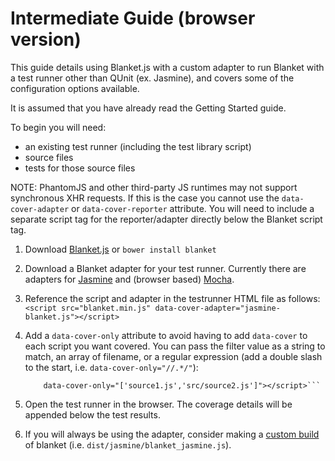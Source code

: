 # Intermediate Guide (browser version)

This guide details using Blanket.js with a custom adapter to run Blanket with a test runner other than QUnit (ex. Jasmine), and covers some of the configuration options available.

It is assumed that you have already read the Getting Started guide.

To begin you will need:  
* an existing test runner (including the test library script)
* source files
* tests for those source files

NOTE: PhantomJS and other third-party JS runtimes may not support synchronous XHR requests.  If this is the case you cannot use the `data-cover-adapter` or `data-cover-reporter` attribute.  You will need to include a separate script tag for the reporter/adapter directly below the Blanket script tag.


1. Download [Blanket.js](https://raw.github.com/Migrii/blanket/master/dist/qunit/blanket.min.js) or `bower install blanket`

2. Download a Blanket adapter for your test runner.  Currently there are adapters for [Jasmine](https://raw.github.com/Migrii/blanket/master/src/adapters/jasmine-blanket.js) and (browser based) [Mocha](https://raw.github.com/Migrii/blanket/master/src/adapters/mocha-blanket.js).

3. Reference the script and adapter in the testrunner HTML file as follows:
    ```<script src="blanket.min.js" data-cover-adapter="jasmine-blanket.js"></script>```

4. Add a `data-cover-only` attribute to avoid having to add `data-cover` to each script you want covered.  You can pass the filter value as a string to match, an array of filename, or a regular expression (add a double slash to the start, i.e. `data-cover-only="//.*/"`):
    ```<script src="blanket.min.js" data-cover-adapter="jasmine-blanket.js"  
        data-cover-only="['source1.js','src/source2.js']"></script>```

5. Open the test runner in the browser.  The coverage details will be appended below the test results.

6. If you will always be using the adapter, consider making a [custom build](https://github.com/Migrii/blanket/blob/master/README.md#roll-your-own) of blanket (i.e. `dist/jasmine/blanket_jasmine.js`). 
